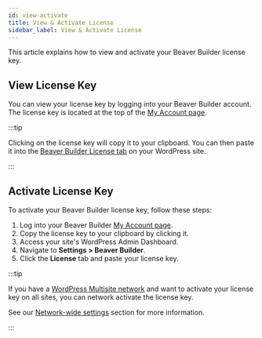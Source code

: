 ```yaml
---
id: view-activate
title: View & Activate License
sidebar_label: View & Activate License
---
```


This article explains how to view and activate your Beaver Builder license key.

## View License Key

You can view your license key by logging into your Beaver Builder account. The license key is located at the top of the [My Account page](../index.md).

:::tip

Clicking on the license key will copy it to your clipboard. You can then paste it into the [Beaver Builder License tab](settings/license.md) on your WordPress site.

:::

## Activate License Key

To activate your Beaver Builder license key, follow these steps:

1. Log into your Beaver Builder [My Account page](../index.md).
2. Copy the license key to your clipboard by clicking it.
3. Access your site's WordPress Admin Dashboard.
4. Navigate to **Settings > Beaver Builder**.
5. Click the **License** tab and paste your license key.

:::tip

If you have a [WordPress Multisite network](https://codex.wordpress.org/Create_A_Network) and want to activate your license key on all sites, you can network activate the license key.

See our [Network-wide settings](settings/index.md) section for more information.

:::
